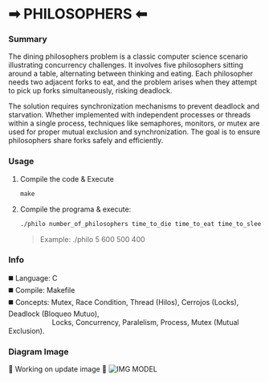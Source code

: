 # ➡︎ PHILOSOPHERS ⬅︎

### Summary
The dining philosophers problem is a classic computer science scenario illustrating concurrency challenges. It involves five philosophers sitting around a table, alternating between thinking and eating. Each philosopher needs two adjacent forks to eat, and the problem arises when they attempt to pick up forks simultaneously, risking deadlock.

The solution requires synchronization mechanisms to prevent deadlock and starvation. Whether implemented with independent processes or threads within a single process, techniques like semaphores, monitors, or mutex are used for proper mutual exclusion and synchronization. The goal is to ensure philosophers share forks safely and efficiently.

### Usage
1) Compile the code & Execute
   ```makefile
   make
   ```
2) Compile the programa & execute:
   ```bash
   ./philo number_of_philosophers time_to_die time_to_eat time_to_sleep (number_of_times_each_philosopher_must_eat)
   ```
   > Example: ./philo 5 600 500 400
   
### Info
◼️ Language: C
<br>
◼️ Compile: Makefile
<br>
◼️ Concepts: Mutex, Race Condition, Thread (Hilos), Cerrojos (Locks), Deadlock (Bloqueo Mutuo), <br>
&nbsp; &nbsp; &nbsp; &nbsp; &nbsp; &nbsp; &nbsp; &nbsp; &nbsp;&nbsp;&nbsp;&nbsp;&nbsp;&nbsp;Locks, Concurrency, Paralelism, Process, Mutex (Mutual Exclusion).

### Diagram Image
🚧 Working on update image 🚧
![IMG MODEL](https://github.com/brayans22/Philosophers/assets/90729742/6a60f67b-c04c-456f-9de4-ebd81967c598)
